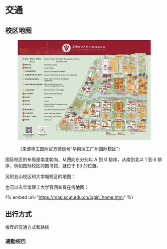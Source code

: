 # 交通

## 校区地图

<figure><img src=".gitbook/assets/校区地图.jpeg" alt=""><figcaption><p>（来源华工国际官方微信号“华南理工广州国际校区”）</p></figcaption></figure>

国际校区的布局是南北朝向，从西向东分别以 A 到 G 排序，从南到北以 1 到 6 排序，例如国际校区的图书馆，就位于 E3 的位置。

另附五山校区和大学城校区的地图：



也可以去华南理工大学官网查看在线地图：

{% embed url="https://map.scut.edu.cn/login_home.html" %}

## 出行方式

推荐的交通方式和路线

### &#x20;通勤校巴

